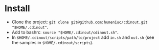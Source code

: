 # Install

- Clone the project: `git clone git@github.com:humeniuc/cdinout.git "$HOME/.cdinout"`.
- Add to bashrc: `source "$HOME/.cdinout/cdinout.sh"`.
- In `$HOME/.cdinout/scripts/path/to/project` add `in.sh` and `out.sh` (see the samples in `$HOME/.cdinout/scripts`).
